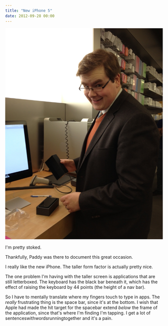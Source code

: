 ```yaml
---
title: "New iPhone 5"
date: 2012-09-28 00:00
---
```


<img src="/img/import/blog/cyzijqn0kkn1ckusw9c0qvbxecayda/0BE4C7001AC14718990FE1EF3E538D19.jpg" class="img-responsive" />

<p>I'm pretty stoked.</p>

<p>Thankfully, Paddy was there to document this great occasion.</p>

<p>I really like the new iPhone. The taller form factor is actually pretty nice.</p>

<p>The one problem I'm having with the taller screen is applications that are still letterboxed. The keyboard has the black bar beneath it, which has the effect of raising the keyboard by 44 points (the height of a nav bar). </p>

<p>So I have to mentally translate where my fingers touch to type in apps. The <em>really</em> frustrating thing is the space bar, since it's at the bottom. I wish that Apple had made the hit target for the spacebar extend <em>below</em> the frame of the application, since that's where I'm finding I'm tapping. I get a lot of sentenceswithwordsrunningtogether and it's a pain.</p>

<!-- more -->

